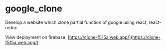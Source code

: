 # google_clone
Develop a website which clone partial function of google using react, react-redux

View deployment on firebase: [https://clone-f515a.web.app/](https://clone-f515a.web.app/)



